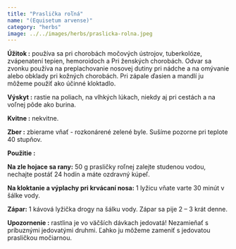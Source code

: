 ```yaml
---
title: "Praslička roľná"
name: "(Equisetum arvense)"
category: "herbs"
image: ../../images/herbs/praslicka-rolna.jpeg
---
```


<strong>Úžitok :</strong> používa sa pri chorobách močových ústrojov, tuberkolóze, zvápenatení tepien, hemoroidoch a Pri ženských chorobách. Odvar sa zvonku používa na preplachovanie nosovej dutiny pri nádche a na omývanie alebo obklady pri kožných chorobách. Pri zápale ďasien a mandlí ju môžeme použiť ako účinné kloktadlo.

<strong>Výskyt :</strong> rastie na poliach, na vlhkých lúkach, niekdy aj pri cestách a na voľnej pôde ako burina.

<strong>Kvitne :</strong> nekvitne.

<strong>Zber :</strong> zbierame vňať - rozkonárené zelené byle. Sušíme pozorne pri teplote 40 stupňov.

<strong>Použitie :</strong>

<strong>Na zle hojace sa rany:</strong> 50 g prasličky roľnej zalejte studenou vodou, nechajte postáť 24 hodín a máte ozdravný kúpeľ.

<strong>Na kloktanie a výplachy pri krvácaní nosa:</strong> 1 lyžicu vňate varte 30 minút v šálke vody.

<strong>Zápar:</strong> 1 kávová lyžička drogy na šálku vody. Zápar sa pije 2 – 3 krát denne.

<strong>Upozornenie :</strong> rastlina je vo väčších dávkach jedovatá! Nezamieňať s príbuznými jedovatými druhmi. Ľahko ju môžeme zameniť s jedovatou prasličkou močiarnou.
